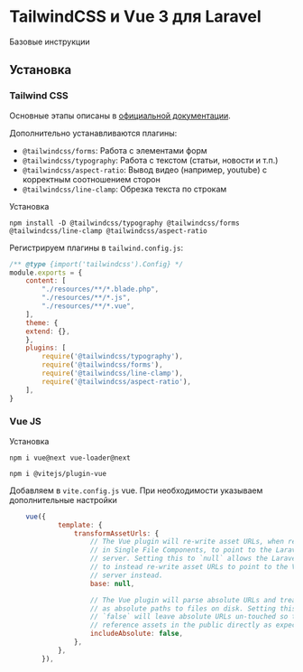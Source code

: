 # TailwindCSS и Vue 3 для Laravel
Базовые инструкции

## Установка

### Tailwind CSS
Основные этапы описаны в [официальной документации](https://tailwindcss.com/docs/guides/laravel).

Дополнительно устанавливаются плагины:
* `@tailwindcss/forms`: Работа с элементами форм
* `@tailwindcss/typography`: Работа с текстом (статьи, новости и т.п.)
* `@tailwindcss/aspect-ratio`: Вывод видео (например, youtube) с корректным соотношением сторон
* `@tailwindcss/line-clamp`: Обрезка текста по строкам

Установка

``
npm install -D @tailwindcss/typography @tailwindcss/forms @tailwindcss/line-clamp @tailwindcss/aspect-ratio
``

Регистрируем плагины в `tailwind.config.js`:

```js
/** @type {import('tailwindcss').Config} */
module.exports = {
    content: [
        "./resources/**/*.blade.php",
        "./resources/**/*.js",
        "./resources/**/*.vue",
    ],
    theme: {
    extend: {},
    },
    plugins: [
        require('@tailwindcss/typography'),
        require('@tailwindcss/forms'),
        require('@tailwindcss/line-clamp'),
        require('@tailwindcss/aspect-ratio'),
    ],
}
```

### Vue JS

Установка

```
npm i vue@next vue-loader@next

npm i @vitejs/plugin-vue
```

Добавляем в `vite.config.js` vue. При необходимости указываем дополнительные настройки

```js
    vue({
            template: {
                transformAssetUrls: {
                    // The Vue plugin will re-write asset URLs, when referenced
                    // in Single File Components, to point to the Laravel web
                    // server. Setting this to `null` allows the Laravel plugin
                    // to instead re-write asset URLs to point to the Vite
                    // server instead.
                    base: null,

                    // The Vue plugin will parse absolute URLs and treat them
                    // as absolute paths to files on disk. Setting this to
                    // `false` will leave absolute URLs un-touched so they can
                    // reference assets in the public directly as expected.
                    includeAbsolute: false,
                },
            },
        }),
```
